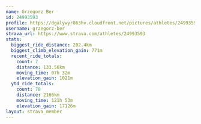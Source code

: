 ```yaml
---
name: Grzegorz Ber
id: 24993593
profile: https://dgalywyr863hv.cloudfront.net/pictures/athletes/24993593/7453165/11/large.jpg
username: grzegorz-ber
strava_url: https://www.strava.com/athletes/24993593
stats:
  biggest_ride_distance: 202.4km
  biggest_climb_elevation_gain: 771m
  recent_ride_totals:
    count: 7
    distance: 133.56km
    moving_time: 07h 32m
    elevation_gain: 1021m
  ytd_ride_totals:
    count: 78
    distance: 2166km
    moving_time: 121h 53m
    elevation_gain: 17126m
layout: strava_member
--- 
```

